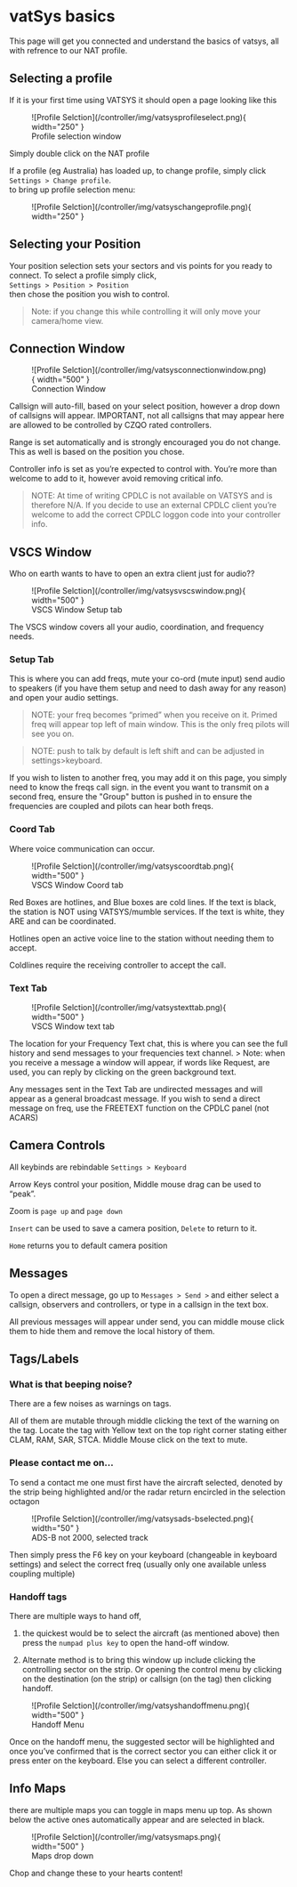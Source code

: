 
# vatSys basics
This page will get you connected and understand the basics of vatsys, all with refrence to our NAT profile.

## Selecting a profile
If it is your first time using VATSYS it should open a page looking like this 

<figure markdown>
![Profile Selction](/controller/img/vatsysprofileselect.png){ width="250" }
  <figcaption>Profile selection window</figcaption>
</figure>

Simply double click on the NAT profile 

If a profile (eg Australia) has loaded up, to change profile, simply click <br> ``Settings > Change profile``. <br>  to bring up profile selection menu: 
<figure markdown>
![Profile Selction](/controller/img/vatsyschangeprofile.png){ width="250" }
</figure>

## Selecting your Position

Your position selection sets your sectors and vis points for you ready to connect. To select a profile simply click, <br> ``Settings > Position > Position`` <br> then chose the position you wish to control.
> Note:
if you change this while controlling it will only move your camera/home view.

## Connection Window
<figure markdown>
![Profile Selction](/controller/img/vatsysconnectionwindow.png){ width="500" }
  <figcaption>Connection Window</figcaption>
</figure>
Callsign will auto-fill, based on your select position, however a drop down of callsigns will appear. IMPORTANT, not all callsigns that may appear here are allowed to be controlled by CZQO rated controllers.

Range is set automatically and is strongly encouraged you do not change. This as well is based on the position you chose.

Controller info is set as you’re expected to control with. You’re more than welcome to add to it, however avoid removing critical info. 
> NOTE: At time of writing CPDLC is not available on VATSYS and is therefore N/A. If you decide to use an external CPDLC client you’re welcome to add the correct CPDLC loggon code into your controller info.

## VSCS Window
Who on earth wants to have to open an extra client just for audio??
<figure markdown>
![Profile Selction](/controller/img/vatsysvscswindow.png){ width="500" }
  <figcaption>VSCS Window Setup tab</figcaption>
</figure>
The VSCS window covers all your audio, coordination, and frequency needs.

### Setup Tab

This is where you can add freqs, mute your co-ord (mute input) send audio to speakers (if you have them setup and need to dash away for any reason) and open your audio settings. 

> NOTE: your freq becomes “primed” when you receive on it. Primed freq will appear top left of main window. This is the only freq pilots will see you on.

> NOTE: push to talk by default is left shift and can be adjusted in settings>keyboard.

If you wish to listen to another freq, you may add it on this page, you simply need to know the freqs call sign. in the event you want to transmit on a second freq, ensure the "Group" button is pushed in to ensure the frequencies are coupled and pilots can hear both freqs.

### Coord Tab
Where voice communication can occur. 
<figure markdown>
![Profile Selction](/controller/img/vatsyscoordtab.png){ width="500" }
  <figcaption>VSCS Window Coord tab</figcaption>
</figure>
Red Boxes are hotlines, and Blue boxes are cold lines. If the text is black, the station is NOT using VATSYS/mumble services. If the text is white, they ARE and can be coordinated. 

Hotlines open an active voice line to the station without needing them to accept. 

Coldlines require the receiving controller to accept the call.
### Text Tab
<figure markdown>
![Profile Selction](/controller/img/vatsystexttab.png){ width="500" }
  <figcaption>VSCS Window text tab</figcaption>
</figure>
The location for your Frequency Text chat, this is where you can see the full history and send messages to your frequencies text channel. 
> Note: when you receive a message a window will appear, if words like Request, are used, you can reply by clicking on the green background text. 

Any messages sent in the Text Tab are undirected messages and will appear as a general broadcast message. If you wish to send a direct message on freq, use the FREETEXT function on the CPDLC panel (not ACARS)

## Camera Controls
All keybinds are rebindable ``Settings > Keyboard``

Arrow Keys control your position, Middle mouse drag can be used to “peak”.

Zoom is ``page up`` and ``page down``

``Insert`` can be used to save a camera position, ``Delete`` to return to it.

``Home`` returns you to default camera position

## Messages
	
To open a direct message, go up to ``Messages > Send >`` and either select a callsign, observers and controllers, or type in a callsign in the text box. 

All previous messages will appear under send, you can middle mouse click them to hide them and remove the local history of them.

## Tags/Labels
### What is that beeping noise?
There are a few noises as warnings on tags. 

All of them are mutable through middle clicking the text of the warning on the tag. Locate the tag with Yellow text on the top right corner stating either CLAM, RAM, SAR, STCA. Middle Mouse click on the text to mute. 
### Please contact me on…

To send a contact me one must first have the aircraft selected, denoted by the strip being highlighted and/or the radar return encircled in the selection octagon
<figure markdown>
![Profile Selction](/controller/img/vatsysads-bselected.png){ width="50" }
  <figcaption>ADS-B not 2000, selected track</figcaption>
</figure>
Then simply press the F6 key on your keyboard (changeable in keyboard settings) and select the correct freq (usually only one available unless coupling multiple)

### Handoff tags
There are multiple ways to hand off, 

1. the quickest would be to select the aircraft (as mentioned above) then press the ``numpad plus key`` to open the hand-off window. 

2. Alternate method is to bring this window up include clicking the controlling sector on the strip. Or opening the control menu by clicking on the destination (on the strip) or callsign (on the tag) then clicking handoff.
<figure markdown>
![Profile Selction](/controller/img/vatsyshandoffmenu.png){ width="500" }
  <figcaption>Handoff Menu</figcaption>
</figure>
Once on the handoff menu, the suggested sector will be highlighted and once you’ve confirmed that is the correct sector you can either click it or press enter on the keyboard. Else you can select a different controller.

## Info Maps
there are multiple maps you can toggle in maps menu up top. As shown below the active ones automatically appear and are selected in black.
<figure markdown>
![Profile Selction](/controller/img/vatsysmaps.png){ width="500" }
  <figcaption>Maps drop down</figcaption>
</figure>
Chop and change these to your hearts content!
